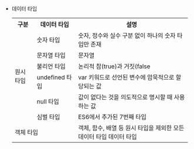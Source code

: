 - 데이터 타입
  <table>
    <tr>
      <th>구분</th>
      <th>데이터 타입</th>
      <th>설명</th>
    </tr>
    <tr>
      <td rowspan='6'>원시 타입</td>
      <td>숫자 타입</td>
      <td>숫자, 정수와 실수 구분 없이 하나의 숫자 타입만 존재</td>
    </tr>
    <tr>
      <td>문자열 타입</td>
      <td>문자열</td>
    </tr>
    <tr>
      <td>불리언 타입</td>
      <td>논리적 참(true)과 거짓(false</td>
    </tr>
    <tr>
      <td>undefined 타입</td>
      <td>var 키워드로 선언된 변수에 암묵적으로 할당되는 값</td>
    </tr>
    <tr>
      <td>null 타입</td>
      <td>값이 없다는 것을 의도적으로 명시할 때 사용하는 값</td>
    </tr>
    <tr>
      <td>심벌 타입</td>
      <td>ES6에서 추가된 7번째 타입</td>
    </tr>
    <tr>
      <td colspan='2'>객체 타입</td>
      <td>객체, 함수, 배열 등 원시 타입을 제외한 모든 데이터 타입 데이터 타입</td>
    </tr>
  </table>
